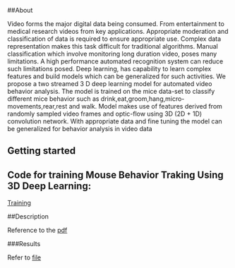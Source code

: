 ##About

Video forms the major digital data being consumed. From entertainment to medical research videos from key applications. Appropriate moderation and classification of data is required to ensure appropriate use. Complex data representation makes this task difficult for traditional algorithms.
Manual classification which involve monitoring long duration video, poses many limitations. A high performance automated recognition system can reduce such limitations posed. Deep learning, has capability to learn complex features and build models which can be generalized for such
activities. We propose a two streamed 3 D deep learning model for automated video behavior analysis. The model is trained on the mice data-set to classify different mice behavior such as drink,eat,groom,hang,micro-movements,rear,rest and walk. Model makes use of features derived from randomly sampled video frames and optic-flow using 3D (2D + 1D) convolution network. With appropriate data and fine tuning the model can be generalized for behavior analysis in video data

## Getting started

## Code for training Mouse Behavior Traking Using 3D Deep Learning:


[Training](https://github.com/Shashankwer/VideoAnalytics/blob/master/VideoAnalyticsCA.ipynb)

##Description

Reference to the [pdf](https://github.com/Shashankwer/VideoAnalytics/blob/master/CA_VideoAnalytics.pdf)
 
###Results 

Refer to [file](https://github.com/Shashankwer/VideoAnalytics/blob/master/predicted_new.avi)

